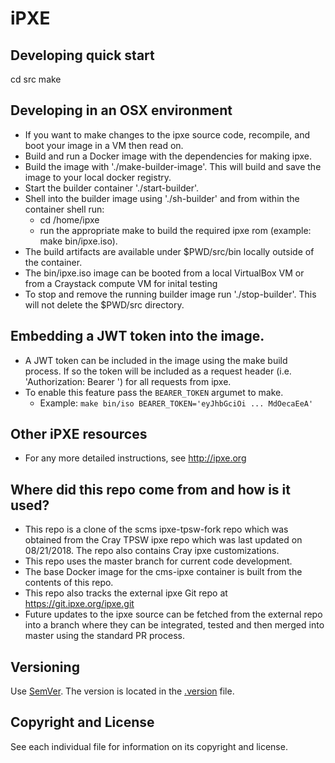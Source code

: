 # iPXE 

## Developing quick start

   cd src
   make

## Developing in an OSX environment
- If you want to make changes to the ipxe source code, recompile, and boot your image in a VM then read on.
- Build and run a Docker image with the dependencies for making ipxe. 
- Build the image with './make-builder-image'.  This will build and save the image to your local docker registry.
- Start the builder container './start-builder'.
- Shell into the builder image using './sh-builder' and from within the container shell run:
  - cd /home/ipxe
  - run the appropriate make to build the required ipxe rom (example: make bin/ipxe.iso).
- The build artifacts are available under $PWD/src/bin locally outside of the container.
- The bin/ipxe.iso image can be booted from a local VirtualBox VM or from a Craystack compute VM for inital testing
- To stop and remove the running builder image run './stop-builder'.  This will not delete the $PWD/src directory.

## Embedding a JWT token into the image.
- A JWT token can be included in the image using the make build process. If so the token will be included as a request header (i.e. 'Authorization: Bearer <token>') for all requests from ipxe.
- To enable this feature pass the `BEARER_TOKEN` argumet to make.
  - Example: `make bin/iso BEARER_TOKEN='eyJhbGciOi ... MdOecaEeA'`

## Other iPXE resources
- For any more detailed instructions, see http://ipxe.org

## Where did this repo come from and how is it used?
- This repo is a clone of the scms ipxe-tpsw-fork repo which was obtained from the Cray TPSW ipxe repo which was last updated on 08/21/2018.  The repo also contains Cray ipxe customizations.
- This repo uses the master branch for current code development.
- The base Docker image for the cms-ipxe container is built from the contents of this repo.
- This repo also tracks the external ipxe Git repo at https://git.ipxe.org/ipxe.git
- Future updates to the ipxe source can be fetched from the external repo into a branch where they can be integrated, tested and then merged into master using the standard PR process.

## Versioning
Use [SemVer](http://semver.org/). The version is located in the [.version](.version) file. 

## Copyright and License
See each individual file for information on its copyright and license.